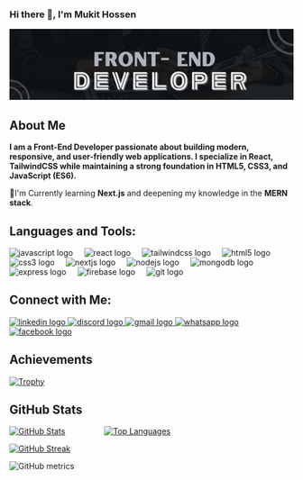### Hi there 👋, I'm Mukit Hossen
![I am a Front-end React Developer](/fronted.jpg)

## About Me  
**I am a Front-End Developer passionate about building modern, responsive, and user-friendly web applications. I specialize in React, TailwindCSS while maintaining a strong foundation in HTML5, CSS3, and JavaScript (ES6).**  

🌱I'm Currently learning **Next.js** and deepening my knowledge in the **MERN stack**.


## Languages and Tools:  

<div align="left">
  <img src="https://skillicons.dev/icons?i=js" height="40" alt="javascript logo"  />
  <img width="12" />
  <img src="https://cdn.jsdelivr.net/gh/devicons/devicon/icons/react/react-original.svg" height="40" alt="react logo"  />
  <img width="12" />
  <img src="https://skillicons.dev/icons?i=tailwind" height="40" alt="tailwindcss logo"  />
  <img width="12" />
  <img src="https://skillicons.dev/icons?i=html" height="40" alt="html5 logo"  />
  <img width="12" />
  <img src="https://skillicons.dev/icons?i=css" height="40" alt="css3 logo"  />
  <img width="12" />
  <img src="https://skillicons.dev/icons?i=nextjs" height="40" alt="nextjs logo"  />
  <img width="12" />
  <img src="https://cdn.jsdelivr.net/gh/devicons/devicon/icons/nodejs/nodejs-original.svg" height="40" alt="nodejs logo"  />
  <img width="12" />
  <img src="https://skillicons.dev/icons?i=mongodb" height="40" alt="mongodb logo"  />
  <img width="12" />
  <img src="https://skillicons.dev/icons?i=express" height="40" alt="express logo"  />
  <img width="12" />
  <img src="https://skillicons.dev/icons?i=firebase" height="40" alt="firebase logo"  />
  <img width="12" />
  <img src="https://skillicons.dev/icons?i=git" height="40" alt="git logo"  />
</div>

## Connect with Me: 

<div align="left">
  <a href="https://www.linkedin.com/in/mukithossen" target="_blank" rel="noopener noreferrer">
    <img src="https://raw.githubusercontent.com/maurodesouza/profile-readme-generator/master/src/assets/icons/social/linkedin/default.svg" width="40" height="35" alt="linkedin logo" />
  </a>
  <a href="https://discord.com/users/mukithossen" target="_blank" rel="noopener noreferrer">
     <img src="https://raw.githubusercontent.com/maurodesouza/profile-readme-generator/master/src/assets/icons/social/discord/default.svg" width="40" height="35" alt="discord logo" />
  </a>
  <a href="mailto:hossenmukit7@gmail.com">
    <img src="https://raw.githubusercontent.com/maurodesouza/profile-readme-generator/master/src/assets/icons/social/gmail/default.svg" width="40" height="35" alt="gmail logo" />
  </a>
  <a href="https://wa.me/01326153447" target="_blank" rel="noopener noreferrer">
    <img src="https://raw.githubusercontent.com/maurodesouza/profile-readme-generator/master/src/assets/icons/social/whatsapp/default.svg" width="40" height="35" alt="whatsapp logo" />
  </a>
  <a href="https://www.facebook.com/mukit.hossen.487594" target="_blank" rel="noopener noreferrer">
    <img src="https://raw.githubusercontent.com/maurodesouza/profile-readme-generator/master/src/assets/icons/social/facebook/default.svg" width="40" height="35" alt="facebook logo" />
  </a>
</div>

## Achievements  

[![Trophy](https://github-profile-trophy.vercel.app/?username=MukitHossen7&theme=radical)](https://github.com/ryo-ma/github-profile-trophy)

## GitHub Stats  

<div style="display: flex; justify-content: space-between; width: 100%; height: auto;">
  <a href="https://github.com/anuraghazra/github-readme-stats" style="width: 50%">
    <img src="https://github-readme-stats.vercel.app/api?username=MukitHossen7&show_icons=true&count_private=true&hide_title=true&theme=radical" alt="GitHub Stats" />
  </a>
  <a href="https://github.com/anuraghazra/github-readme-stats" style="width: 100%">
    <img src="https://github-readme-stats.vercel.app/api/top-langs/?username=MukitHossen7&layout=compact&hide_title=true&theme=radical" alt="Top Languages" />
  </a>
</div>

[![GitHub Streak](https://nirzak-streak-stats.vercel.app?user=MukitHossen7&theme=radical)](https://git.io/streak-stats)

![GitHub metrics](https://metrics.lecoq.io/?username=MukitHossen7)
